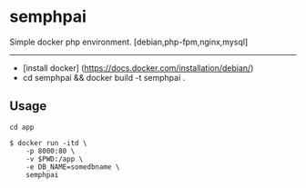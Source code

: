 # semphpai
Simple docker php environment. [debian,php-fpm,nginx,mysql]
***

* [install docker] (https://docs.docker.com/installation/debian/)
* cd semphpai && docker build -t semphpai .

## Usage
```
cd app  

$ docker run -itd \  
    -p 8000:80 \  
    -v $PWD:/app \  
    -e DB_NAME=somedbname \  
    semphpai  
```
